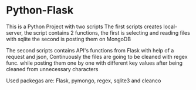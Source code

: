 # Python-Flask
This is a Python Project with two scripts 
The first scripts creates local-server, the script contains 2 functions, 
the first is selecting and reading files with sqlite
the second is posting them on MongoDB


The second scripts contains API's functions from Flask with help of a request and json,
Continuously the files are going to be cleaned with regex func. while posting them one by one with different key values
after being cleaned from unnecessary characters

Used packegas are: Flask, pymongo, regex, sqlite3 and cleanco

